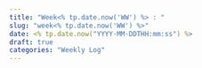 ```yaml
---
title: "Week<% tp.date.now('WW') %> : "
slug: "week<% tp.date.now('WW') %>"
date: <% tp.date.now("YYYY-MM-DDTHH:mm:ss") %>
draft: true
categories: "Weekly Log"
---
```

